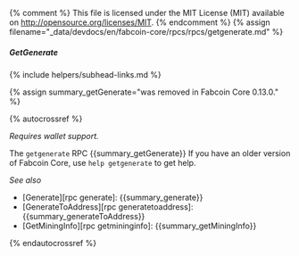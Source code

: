 {% comment %}
This file is licensed under the MIT License (MIT) available on
http://opensource.org/licenses/MIT.
{% endcomment %}
{% assign filename="_data/devdocs/en/fabcoin-core/rpcs/rpcs/getgenerate.md" %}

##### GetGenerate
{% include helpers/subhead-links.md %}

{% assign summary_getGenerate="was removed in Fabcoin Core 0.13.0." %}

{% autocrossref %}

*Requires wallet support.*

The `getgenerate` RPC {{summary_getGenerate}} If you have an older
version of Fabcoin Core, use `help getgenerate` to get help.

*See also*

* [Generate][rpc generate]: {{summary_generate}}
* [GenerateToAddress][rpc generatetoaddress]: {{summary_generateToAddress}}
* [GetMiningInfo][rpc getmininginfo]: {{summary_getMiningInfo}}


{% endautocrossref %}
